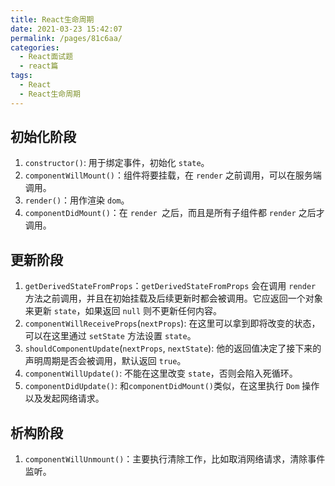 ```yaml
---
title: React生命周期
date: 2021-03-23 15:42:07
permalink: /pages/81c6aa/
categories:
  - React面试题
  - react篇
tags:
  - React
  - React生命周期
---
```


##  初始化阶段

1. `constructor()`: 用于绑定事件，初始化 `state`。
2. `componentWillMount()`：组件将要挂载，在 `render` 之前调用，可以在服务端调用。
3. `render()`：用作渲染 `dom`。
4. `componentDidMount()`：在 `render `之后，而且是所有子组件都 `render` 之后才调用。

## 更新阶段

1. `getDerivedStateFromProps`：`getDerivedStateFromProps` 会在调用 `render` 方法之前调用，并且在初始挂载及后续更新时都会被调用。它应返回一个对象来更新 `state`，如果返回 `null` 则不更新任何内容。
2. `componentWillReceiveProps`(`nextProps`): 在这里可以拿到即将改变的状态，可以在这里通过 `setState` 方法设置 `state`。
3. `shouldComponentUpdate`(`nextProps`, `nextState`): 他的返回值决定了接下来的声明周期是否会被调用，默认返回 `true`。
4. `componentWillUpdate()`: 不能在这里改变 `state`，否则会陷入死循环。
5. `componentDidUpdate()`: 和`componentDidMount()`类似，在这里执行 `Dom` 操作以及发起网络请求。

## 析构阶段

1. `componentWillUnmount()`：主要执行清除工作，比如取消网络请求，清除事件监听。